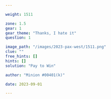 ```yaml
---

weight: 1511

zone: 1.5
gear: 1
gear_theme: "Thanks, I hate it"
question: 1

image_path: "/images/2023-pax-west/1511.png"
clue: ""
free_hints: []
hints: []
solution: "Pay to Win"

author: "Minion #00401(k)"

date: 2023-09-01

---
```


